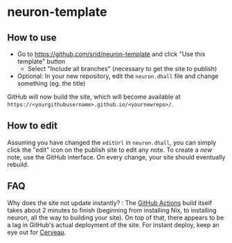 # neuron-template

## How to use

- Go to <https://github.com/srid/neuron-template> and click "Use this template" button
  - Select "Include all branches" (necessary to get the site to publish)
- Optional: In your new repository, edit the `neuron.dhall` file and change something (eg. the title)

GitHub will now build the site, which will become available at `https://<yourgithubusername>.github.io/<yournewrepo>/`.

## How to edit

Assuming you have changed the `editUrl` in `neuron.dhall`, you can simply click the "edit" icon on the publish site to edit any note. To create a *new* note, use the GitHub interface. On every change, your site should eventually rebuild.

## FAQ

Why does the site not update instantly?
:  The [GitHub Actions](https://github.com/features/actions) build itself takes about 2 minutes to finish (beginning from installing Nix, to installing neuron, all the way to building your site). On top of that, there appears to be a lag in GitHub's actual deployment of the site. For instant deploy, keep an eye out for [Cerveau](https://neuron.zettel.page/041726b3.html).
